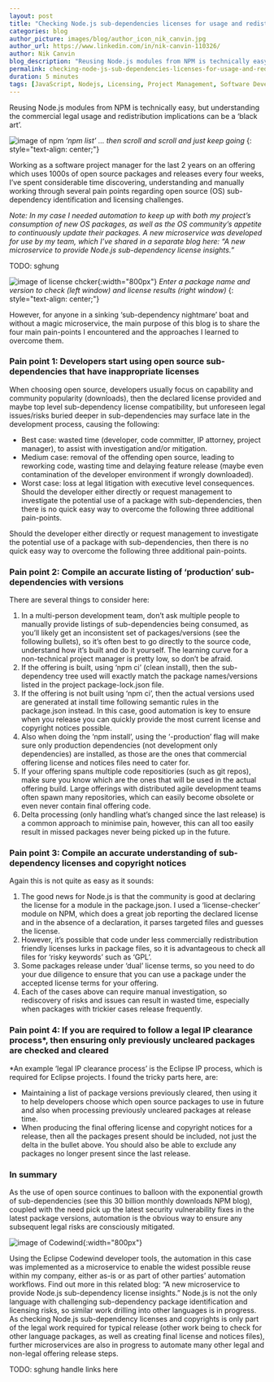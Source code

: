```yaml
---
layout: post
title: "Checking Node.js sub-dependencies licenses for usage and redistribution"
categories: blog
author_picture: images/blog/author_icon_nik_canvin.jpg
author_url: https://www.linkedin.com/in/nik-canvin-110326/
author: Nik Canvin
blog_description: "Reusing Node.js modules from NPM is technically easy, but understanding the commercial legal usage and redistribution implications can be a ‘black art’."
permalink: checking-node-js-sub-dependencies-licenses-for-usage-and-redistribution
duration: 5 minutes
tags: [JavaScript, Nodejs, Licensing, Project Management, Software Development]
---
```


Reusing Node.js modules from NPM is technically easy, but understanding the commercial legal usage and redistribution implications can be a ‘black art’.

![image of npm](images/blog/npmdependencies_1.png)
*‘npm list’ ... then scroll and scroll and just keep going*
{: style="text-align: center;"}

Working as a software project manager for the last 2 years on an offering which uses 1000s of open source packages and releases every four weeks, I’ve spent considerable time discovering, understanding and manually working through several pain points regarding open source (OS) sub-dependency identification and licensing challenges.

*Note: In my case I needed automation to keep up with both my project’s consumption of new OS packages, as well as the OS community’s appetite to continuously update their packages. A new microservice was developed for use by my team, which I’ve shared in a separate blog here: “A new microservice to provide Node.js sub-dependency license insights.”*

TODO: sghung

![image of license chcker](images/blog/npmdependencies_2.png){:width="800px"}
*Enter a package name and version to check (left window) and license results (right window)*
{: style="text-align: center;"}

However, for anyone in a sinking ‘sub-dependency nightmare’ boat and without a magic microservice, the main purpose of this blog is to share the four main pain-points I encountered and the approaches I learned to overcome them.

### Pain point 1: Developers start using open source sub-dependencies that have inappropriate licenses
When choosing open source, developers usually focus on capability and community popularity (downloads), then the declared license provided and maybe top level sub-dependency license compatibility, but unforeseen legal issues/risks buried deeper in sub-dependencies may surface late in the development process, causing the following:
- Best case: wasted time (developer, code committer, IP attorney, project manager), to assist with investigation and/or mitigation.
- Medium case: removal of the offending open source, leading to reworking code, wasting time and delaying feature release (maybe even contamination of the developer environment if wrongly downloaded).
- Worst case: loss at legal litigation with executive level consequences.
Should the developer either directly or request management to investigate the potential use of a package with sub-dependencies, then there is no quick easy way to overcome the following three additional pain-points.

Should the developer either directly or request management to investigate the potential use of a package with sub-dependencies, then there is no quick easy way to overcome the following three additional pain-points.

### Pain point 2: Compile an accurate listing of ‘production’ sub-dependencies with versions
There are several things to consider here:
1. In a multi-person development team, don’t ask multiple people to manually provide listings of sub-dependencies being consumed, as you’ll likely get an inconsistent set of packages/versions (see the following bullets), so it’s often best to go directly to the source code, understand how it’s built and do it yourself. The learning curve for a non-technical project manager is pretty low, so don’t be afraid.
1. If the offering is built, using ‘npm ci’ (clean install), then the sub-dependency tree used will exactly match the package names/versions listed in the project package-lock.json file.
1. If the offering is not built using ‘npm ci’, then the actual versions used are generated at install time following semantic rules in the package.json instead. In this case, good automation is key to ensure when you release you can quickly provide the most current license and copyright notices possible.
1. Also when doing the ‘npm install’, using the ‘-production’ flag will make sure only production dependencies (not development only dependencies) are installed, as those are the ones that commercial offering license and notices files need to cater for.
1. If your offering spans multiple code repositiories (such as git repos), make sure you know which are the ones that will be used in the actual offering build. Large offerings with distributed agile development teams often spawn many repositories, which can easily become obsolete or even never contain final offering code.
1. Delta processing (only handling what’s changed since the last release) is a common approach to minimise pain, however, this can all too easily result in missed packages never being picked up in the future.

### Pain point 3: Compile an accurate understanding of sub-dependency licenses and copyright notices
Again this is not quite as easy as it sounds:
1. The good news for Node.js is that the community is good at declaring the license for a module in the package.json. I used a ‘license-checker’ module on NPM, which does a great job reporting the declared license and in the absence of a declaration, it parses targeted files and guesses the license.
1. However, it’s possible that code under less commercially redistribution friendly licenses lurks in package files, so it is advantageous to check all files for ‘risky keywords’ such as ‘GPL’.
1. Some packages release under ‘dual’ license terms, so you need to do your due diligence to ensure that you can use a package under the accepted license terms for your offering.
1. Each of the cases above can require manual investigation, so rediscovery of risks and issues can result in wasted time, especially when packages with trickier cases release frequently.

### Pain point 4: If you are required to follow a legal IP clearance process*, then ensuring only previously uncleared packages are checked and cleared
*An example ‘legal IP clearance process’ is the Eclipse IP process, which is required for Eclipse projects.
I found the tricky parts here, are:
- Maintaining a list of package versions previously cleared, then using it to help developers choose which open source packages to use in future and also when processing previously uncleared packages at release time.
- When producing the final offering license and copyright notices for a release, then all the packages present should be included, not just the delta in the bullet above. You should also be able to exclude any packages no longer present since the last release.

### In summary
As the use of open source continues to balloon with the exponential growth of sub-dependencies (see this 30 billion monthly downloads NPM blog), coupled with the need pick up the latest security vulnerability fixes in the latest package versions, automation is the obvious way to ensure any subsequent legal risks are consciously mitigated.

![image of Codewind](images/blog/npmdependencies_3.png){:width="800px"}

Using the Eclipse Codewind developer tools, the automation in this case was implemented as a microservice to enable the widest possible reuse within my company, either as-is or as part of other parties’ automation workflows. Find out more in this related blog: “A new microservice to provide Node.js sub-dependency license insights.”
Node.js is not the only language with challenging sub-dependency package identification and licensing risks, so similar work drilling into other languages is in progress.
As checking Node.js sub-dependency licenses and copyrights is only part of the legal work required for typical release (other work being to check for other language packages, as well as creating final license and notices files), further microservices are also in progress to automate many other legal and non-legal offering release steps.

TODO: sghung handle links here
